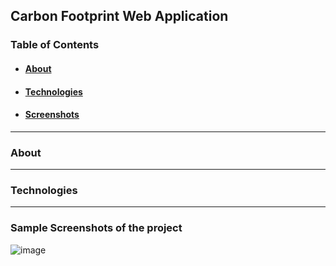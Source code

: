 ## Carbon Footprint Web Application
### Table of Contents
- #### [About](#about)
- #### [Technologies](#technologies)
- #### [Screenshots](#screenshots)
---
### About

---
### Technologies

---
### Sample Screenshots of the project
![image](https://github.com/melindamary/carbon-footprint/assets/65484282/ff581b7e-d1cf-4738-897b-f9a0f7a680ab)
